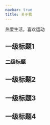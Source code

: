 ```yaml
---
navbar: true
title: 关于我
---
```


热爱生活，喜欢运动  

## 一级标题1  

### 二级标题  

## 一级标题2  

## 一级标题3  

## 一级标题4  
